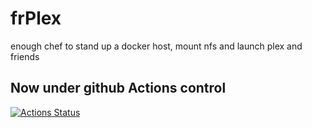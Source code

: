 # frPlex

enough chef to stand up a docker host, mount nfs and launch plex and friends 

## Now under github Actions control

[![Actions Status](https://github.com/FastRobot/frPlex/workflows/StaticTests/badge.svg)](https://github.com/FastRobot/frPlex/actions)
